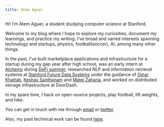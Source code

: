 ```yaml
---
title: Atem Aguer
---
```


<!-- <img src="./banner.svg" width="701" height="183"> -->

Hi! I’m Atem Aguer, a student studying computer science at Stanford.

Welcome to my blog where I hope to explore my curiosities, document my learnings, and practice my writing. I’ve broad and varied interests spanning technology and startups, physics, football(soccer), AI, among many other things.

In the past, I’ve built marketplace applications and infrastructure for a startup during my gap year after high school, was an early intern at [Alchemy](https://alchemy.com) during [DeFi summer](https://wiki.rugdoc.io/docs/defi-summer-definition/), researched NLP and information retrieval systems at [Stanford Future Data Systems](http://www.futuredata.io.s3-website-us-west-2.amazonaws.com/) under the guidance of [Omar Khattab](https://omarkhattab.com/), [Keshav Santhanam](https://cs.stanford.edu/~keshav2/) and [Matei Zaharia](https://people.eecs.berkeley.edu/~matei/), and worked on distributed storage infrastructure at DoorDash.

In my spare time, I hack on open-source projects, play football, lift weights, and hike.

You can get in touch with me through [email](mailto:atemjohn@stanford.edu) or [twitter](https://x.com/leithnyang).

Also, my past technical work can be found [here](https://github.com/atemaguer).
